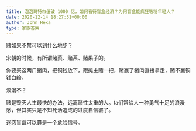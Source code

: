 ```yaml
---
title: 泡泡玛特市值破 1000 亿，如何看待盲盒经济？为何盲盒能疯狂吸粉年轻人？
date: 2020-12-14 18:27:31+00:00
author: John Hexa
type: 家族答集
---
```

赌如果不禁可以到什么地步？

宋朝的时候，有所谓赌菜、赌茶、赌果子的。

你要买这两斤猪肉，把铜钱放下，跟摊主赌一把，赌赢了猪肉直接拿走，赌不赢铜钱白给。

浪漫不？

  


赌是毁灭人生最快的办法，远离赌性太重的人。ta们常给人一种勇气十足的浪漫感，但其实只是不知死活造成的过度自信罢了。

迷恋盲盒可以算是一个危险信号。


